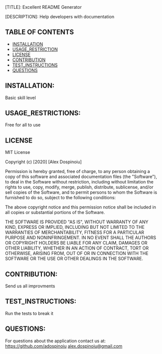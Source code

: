 
[TITLE]: Excellent README Generator
        
[DESCRIPTION]: Help developers with documentation

## TABLE OF CONTENTS
        
* [INSTALLATION](#INSTALLATION)
* [USAGE_RESTRICTION](#USAGE_RESTRICTIONS)
* [LICENSE](#LICENSE)
* [CONTRIBUTION](#CONTRIBUTION)
* [TEST_INSTRUCTIONS](#TEST_INSTRUCTIONS)
* [QUESTIONS](#QUESTIONS)

        
## INSTALLATION: 
        
Basic skill level



## USAGE_RESTRICTIONS: 
        
Free for all to use



## LICENSE

MIT License

Copyright (c) [2020] [Alex Dospinoiu]

Permission is hereby granted, free of charge, to any person obtaining a copy
of this software and associated documentation files (the "Software"), to deal
in the Software without restriction, including without limitation the rights
to use, copy, modify, merge, publish, distribute, sublicense, and/or sell
copies of the Software, and to permit persons to whom the Software is
furnished to do so, subject to the following conditions:

The above copyright notice and this permission notice shall be included in all
copies or substantial portions of the Software.

THE SOFTWARE IS PROVIDED "AS IS", WITHOUT WARRANTY OF ANY KIND, EXPRESS OR
IMPLIED, INCLUDING BUT NOT LIMITED TO THE WARRANTIES OF MERCHANTABILITY,
FITNESS FOR A PARTICULAR PURPOSE AND NONINFRINGEMENT. IN NO EVENT SHALL THE
AUTHORS OR COPYRIGHT HOLDERS BE LIABLE FOR ANY CLAIM, DAMAGES OR OTHER
LIABILITY, WHETHER IN AN ACTION OF CONTRACT, TORT OR OTHERWISE, ARISING FROM,
OUT OF OR IN CONNECTION WITH THE SOFTWARE OR THE USE OR OTHER DEALINGS IN THE
SOFTWARE.



## CONTRIBUTION: 
        
Send us all improvments



## TEST_INSTRUCTIONS: 
        
Run the tests to break it



## QUESTIONS:

For questions about the application contact us at:
https://github.com/adospinoiu
alex.dospinoiu@gmail.com
